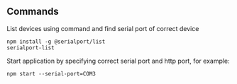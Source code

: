 ## Commands
List devices using command and find serial port of correct device
```
npm install -g @serialport/list
serialport-list
```

Start application by specifying correct serial port and http port, for example:
```
npm start --serial-port=COM3
```
